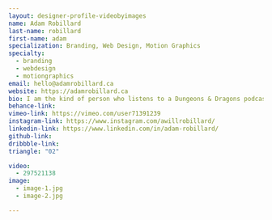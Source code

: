 ```yaml
---
layout: designer-profile-videobyimages
name: Adam Robillard
last-name: robillard
first-name: adam
specialization: Branding, Web Design, Motion Graphics
specialty:
  - branding
  - webdesign
  - motiongraphics
email: hello@adamrobillard.ca
website: https://adamrobillard.ca
bio: I am the kind of person who listens to a Dungeons & Dragons podcast while lacing up their skates in a hockey dressing room. I am equal parts passionate sports fan and massive nerd.
behance-link:
vimeo-link: https://vimeo.com/user71391239
instagram-link: https://www.instagram.com/awillrobillard/
linkedin-link: https://www.linkedin.com/in/adam-robillard/
github-link:
dribbble-link:
triangle: "02"

video:
  - 297521138
image:
  - image-1.jpg
  - image-2.jpg

---
```

